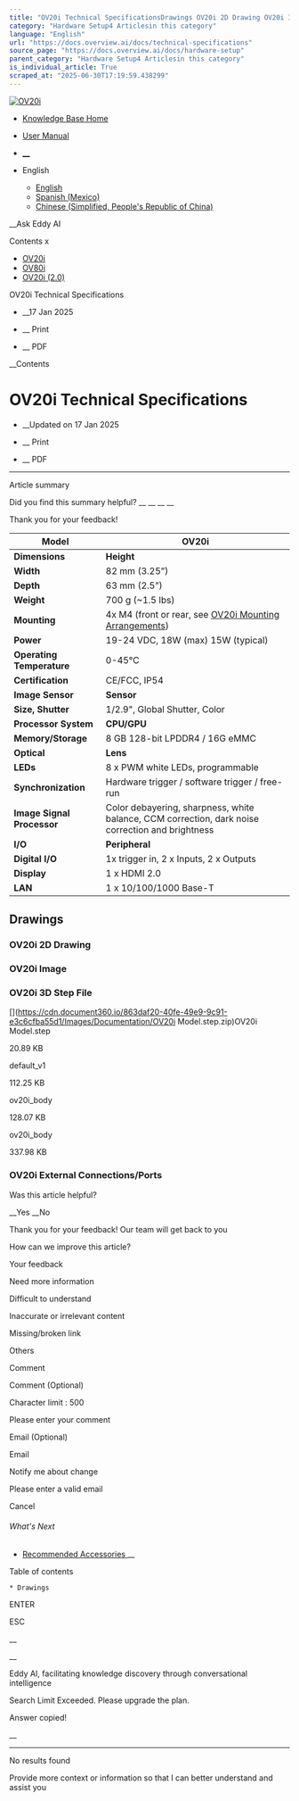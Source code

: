 ```yaml
---
title: "OV20i Technical SpecificationsDrawings OV20i 2D Drawing OV20i Image OV20i 3D Step File OV20i External Connections/Ports"
category: "Hardware Setup4 Articlesin this category"
language: "English"
url: "https://docs.overview.ai/docs/technical-specifications"
source_page: "https://docs.overview.ai/docs/hardware-setup"
parent_category: "Hardware Setup4 Articlesin this category"
is_individual_article: True
scraped_at: "2025-06-30T17:19:59.438299"
---
```


[ ![OV20i](https://cdn.document360.io/logo/863daf20-40fe-49e9-9c91-e3c6cfba55d1/2e22ebf07a24460d8065cff0cb46d3d4-OverviewLogo.png) ](https://www.overview.ai)

  * [Knowledge Base Home](https://docs.overview.ai)
  * [User Manual](https://docs.overview.ai/docs)



  * [ __](/v1/en)
  * English

    * [ English ](/docs/en/technical-specifications "en")
    * [ Spanish \(Mexico\) ](/docs/es-mx/technical-specifications "es-mx")
    * [ Chinese \(Simplified, People's Republic of China\) ](/docs/zh-cn/technical-specifications "zh-cn")




__Ask Eddy AI

Contents x

  * [ OV20i  ](start-here)
  * [ OV80i  ](start-here-1)
  * [ OV20i \(2.0\)  ](faq)



OV20i Technical Specifications

  *  __17 Jan 2025



  *  __ Print

  *  __ PDF




 __Contents

# OV20i Technical Specifications

  *  __Updated on 17 Jan 2025



  *  __ Print

  * __ PDF




* * *

Article summary

Did you find this summary helpful?  __ __ __ __

Thank you for your feedback\!

**Model**| **OV20i**  
---|---  
**Dimensions**| **Height**|  123 mm \(4.85”\)  
**Width**|  82 mm \(3.25”\)  
**Depth**|  63 mm \(2.5”\)  
**Weight**|  700 g \(~1.5 lbs\)  
**Mounting**|  4x M4 \(front or rear, see [OV20i Mounting Arrangements](/docs/mounting-and-mechanical#ov20i-mounting-arrangements)\)  
**Power**|  19-24 VDC, 18W \(max\) 15W \(typical\)  
**Operating Temperature**|  0-45°C  
**Certification**|  CE/FCC, IP54  
**Image Sensor**| **Sensor**|  SONY MX296, 1.6MP@60fps  
**Size, Shutter**|  1/2.9", Global Shutter, Color  
**Processor System**| **CPU/GPU**|  NVIDIA Xavier NX6-core NVIDIA Carmel ARM® v8.2 64-bit CPU 6MB L2 + 4MB l3 \(Max. operating frequency: 1.9GHz\)GPU: 384-core NVIDIA Volta GPU with 48 Tensor  
**Memory/Storage**|  8 GB 128-bit LPDDR4 / 16G eMMC  
**Optical**| **Lens**|  Standard: 12mm variable focal length \(see [Calculating the Mounting Distance and Lens Size](/docs/mounting-and-mechanical#calculating-the-mounting-distance-and-lens-size) for Field of View \(FoV\)\)Also available: 6mm, 8mm, 16mm, 25mm  
**LEDs**|  8 x PWM white LEDs, programmable  
**Synchronization**|  Hardware trigger / software trigger / free-run  
**Image Signal Processor**|  Color debayering, sharpness, white balance, CCM correction, dark noise correction and brightness  
**I/O**| **Peripheral**|  1 x USB 3.0 Type C, 1 x RS485  
**Digital I/O**|  1x trigger in, 2 x Inputs, 2 x Outputs  
**Display**|  1 x HDMI 2.0  
**LAN**|  1 x 10/100/1000 Base-T  
  
## Drawings

### OV20i 2D Drawing

### OV20i Image

### OV20i 3D Step File

[](https://cdn.document360.io/863daf20-40fe-49e9-9c91-e3c6cfba55d1/Images/Documentation/OV20i Model.step.zip)OV20i Model.step

20.89 KB

[](https://cdn.document360.io/863daf20-40fe-49e9-9c91-e3c6cfba55d1/Images/Documentation/default_v1\(1\).STEP)default\_v1

112.25 KB

[](https://cdn.document360.io/863daf20-40fe-49e9-9c91-e3c6cfba55d1/Images/Documentation/ov20i_body\(1\).SLDPRT)ov20i\_body

128.07 KB

[](https://cdn.document360.io/863daf20-40fe-49e9-9c91-e3c6cfba55d1/Images/Documentation/ov20i_body\(2\).STEP)ov20i\_body

337.98 KB

### OV20i External Connections/Ports

Was this article helpful?

__Yes __No

Thank you for your feedback\! Our team will get back to you

How can we improve this article?

Your feedback

Need more information

Difficult to understand

Inaccurate or irrelevant content

Missing/broken link

Others

Comment

Comment \(Optional\)

Character limit : 500

Please enter your comment

Email \(Optional\)

Email

Notify me about change  


Please enter a valid email

Cancel

###### What's Next

  * [ Recommended Accessories ](/docs/recommended-accessories) __



Table of contents

    * Drawings 



ENTER

ESC

 __

__

Eddy AI, facilitating knowledge discovery through conversational intelligence

Search Limit Exceeded. Please upgrade the plan.

Answer copied\!

__

__ __

No results found

Provide more context or information so that I can better understand and assist you

